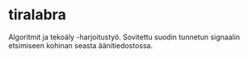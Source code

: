# tiralabra
Algoritmit ja tekoäly -harjoitustyö. Sovitettu suodin tunnetun signaalin etsimiseen kohinan seasta äänitiedostossa.
